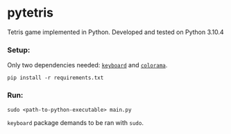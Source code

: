 # pytetris

Tetris game implemented in Python.
Developed and tested on Python 3.10.4

### Setup:
Only two dependencies needed: [`keyboard`](https://pypi.org/project/keyboard/) and [`colorama`](https://pypi.org/project/colorama/).
```
pip install -r requirements.txt
```

### Run:
```
sudo <path-to-python-executable> main.py
```

`keyboard` package demands to be ran with `sudo`.

